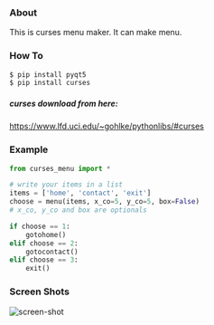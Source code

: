 ### About

This is curses menu maker.
It can make menu.

### How To
```bash
$ pip install pyqt5
$ pip install curses
```
##### curses download from here:
https://www.lfd.uci.edu/~gohlke/pythonlibs/#curses

### Example

```python
from curses_menu import *

# write your items in a list
items = ['home', 'contact', 'exit']
choose = menu(items, x_co=5, y_co=5, box=False)
# x_co, y_co and box are optionals

if choose == 1:
	gotohome()
elif choose == 2:
	gotocontact()
elif choose == 3:
	exit()
```

### Screen Shots

![screen-shot](https://user-images.githubusercontent.com/22606403/39956062-17fcdfaa-55f9-11e8-817f-e5823c43edfe.PNG)
